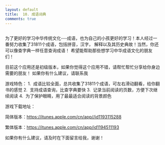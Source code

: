```yaml
---
layout: default
title:  10. 成语词典
comments: true
---
```


##
为了更好的学习中华传统文化---成语，也为自己的小孩更好的学习！本人经过一番努力收集了31811个成语，包括拼音，汉字，
解释以及其历史典故！当然，你还可以像查字典一样任意查询成语！ 希望能帮助那些想学习中华成语文化的朋友们！   

目前这个应用还是初级版本，如果你觉得这个应用不错，请帮忙帮忙分享给你身边需要的朋友！ 如果你有什么建议，请联系我

游戏特色：
    1.  成语比较全面，总共收集了31811个成语，可左右滑动翻看，给你翻书的感觉
    2.  支持成语查询，比查字典要快
    3.  记录当前阅读的页数，方便下次继续阅读
    4.  为了保护眼睛，用了最最适合阅读的背景颜色
    
游戏下载地址：

简体版本：https://itunes.apple.com/cn/app//id1193115288

繁体版本：https://itunes.apple.com/cn/app/id1194511193


如果你有什么建议，请及时在下面留言给我，谢谢！
